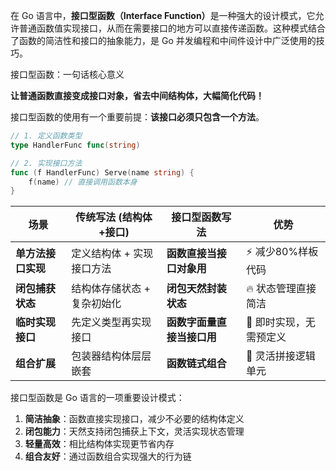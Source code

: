 在 Go 语言中，​**​接口型函数（Interface Function）​**​ 是一种强大的设计模式，它允许普通函数值实现接口，从而在需要接口的地方可以直接传递函数。这种模式结合了函数的简洁性和接口的抽象能力，是 Go 并发编程和中间件设计中广泛使用的技巧。

接口型函数：一句话核心意义

​**​让普通函数直接变成接口对象，省去中间结构体，大幅简化代码！​**

接口型函数的使用有一个重要前提：​**​该接口必须只包含一个方法​**​。

```go
// 1. 定义函数类型
type HandlerFunc func(string) 

// 2. 实现接口方法
func (f HandlerFunc) Serve(name string) {
    f(name) // 直接调用函数本身
}
```

| 场景              | 传统写法 (结构体+接口)   | 接口型函数写法             | 优势            |
| --------------- | --------------- | ------------------- | ------------- |
| ​**​单方法接口实现​**​ | 定义结构体 + 实现接口方法  | ​**​函数直接当接口对象用​**​  | ⚡️ 减少80%样板代码  |
| ​**​闭包捕获状态​**​  | 结构体存储状态 + 复杂初始化 | ​**​闭包天然封装状态​**​    | 🔥 状态管理直接简洁   |
| ​**​临时实现接口​**​  | 先定义类型再实现接口      | ​**​函数字面量直接当接口用​**​ | 🚀 即时实现，无需预定义 |
| ​**​组合扩展​**​    | 包装器结构体层层嵌套      | ​**​函数链式组合​**​      | 🧩 灵活拼接逻辑单元   |

接口型函数是 Go 语言的一项重要设计模式：

1. ​**​简洁抽象​**​：函数直接实现接口，减少不必要的结构体定义
2. ​**​闭包能力​**​：天然支持闭包捕获上下文，灵活实现状态管理
3. ​**​轻量高效​**​：相比结构体实现更节省内存
4. ​**​组合友好​**​：通过函数组合实现强大的行为链
